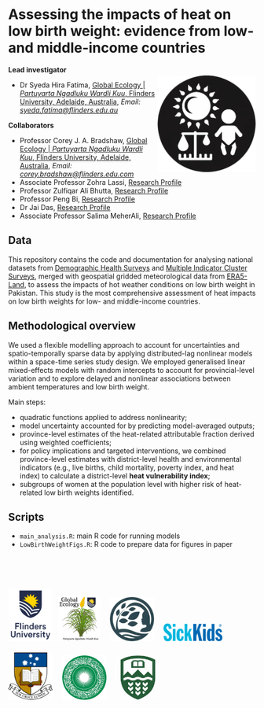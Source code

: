 # Assessing the impacts of heat on low birth weight: evidence from low- and middle-income countries  
<img align="right" src="www/low birth weight transp.png" alt="low birth weight" width="200" style="margin-top: 20px">

**Lead investigator**
- Dr Syeda Hira Fatima, [Global Ecology | <em>Partuyarta Ngadluku Wardli Kuu</em>, Flinders University, Adelaide, Australia](https://globalecologyflinders.com/people/#SHF), *Email: syeda.fatima@flinders.edu.au*  

**Collaborators**
- Professor Corey J. A. Bradshaw, [Global Ecology | <em>Partuyarta Ngadluku Wardli Kuu</em>, Flinders University, Adelaide, Australia](https://globalecologyflinders.com/people/#DIRECTOR), *Email: corey.bradshaw@flinders.edu.com*
- Associate Professor Zohra Lassi, [Research Profile](https://researchers.adelaide.edu.au/profile/zohra.lassi)  
- Professor Zulfiqar Ali Bhutta, [Research Profile](https://www.sickkids.ca/en/staff/b/zulfiqar-bhutta/)  
- Professor Peng Bi, [Research Profile](https://researchers.adelaide.edu.au/profile/peng.bi)  
- Dr Jai Das, [Research Profile](https://www.aku.edu/mcpk/faculty/Pages/profile.aspx?ProfileID=307&Name=Jai++Das)  
- Associate Professor Salima MeherAli, [Research Profile](https://apps.ualberta.ca/directory/person/meherali)  

## Data  
This repository contains the code and documentation for analysing national datasets from [Demographic Health Surveys](https://dhsprogram.com) and [Multiple Indicator Cluster Surveys](https://mics.unicef.org/surveys), merged with geospatial gridded meteorological data from [ERA5-Land](https://cds.climate.copernicus.eu/datasets/reanalysis-era5-land-monthly-means?tab=overview), to assess the impacts of hot weather conditions on low birth weight in Pakistan. This study is the most comprehensive assessment of heat impacts on low birth weights for low- and middle-income countries.

## Methodological overview  
We used a flexible modelling approach to account for uncertainties and spatio-temporally sparse data by applying distributed-lag nonlinear models within a space-time series study design. We employed generalised linear mixed-effects models with random intercepts to account for provincial-level variation and to explore delayed and nonlinear associations between ambient temperatures and low birth weight.  

Main steps:  
- quadratic functions  applied to address nonlinearity;  
- model uncertainty accounted for by predicting model-averaged outputs;  
- province-level estimates of the heat-related attributable fraction derived using weighted coefficients;  
- for policy implications and targeted interventions, we combined province-level estimates with district-level health and environmental indicators (e.g., live births, child mortality, poverty index, and heat index) to calculate a district-level **heat vulnerability index**;  
- subgroups of women at the population level with higher risk of heat-related low birth weights identified.  

## Scripts
- <code>main_analysis.R</code>: main R code for running models
- <code>LowBirthWeightFigs.R</code>: R code to prepare data for figures in paper
<br>
<br>
<p><a href="https://www.flinders.edu.au"><img align="bottom-left" src="www/Flinders_University_Logo_Stacked_RGB_Master.png" alt="Flinders University" width="90" style="margin-top: 20px"></a> &nbsp; <a href="https://globalecologyflinders.com"><img align="bottom-left" src="www/GEL Logo Kaurna New Transp.png" alt="GEL" width="85" style="margin-top: 20px"></a> &nbsp; &nbsp; <a href="https://github.com/FutureChildHealth"><img align="bottom-left" src="www/FCHlogo06122024transp.png" alt="Future Child Health" width="90" style="margin-top: 20px"></a> &nbsp; &nbsp; <a href="https://www.sickkids.ca"><img align="bottom-left" src="www/sickkids-logo.webp" alt="Hospital for Sick Children" width="120" style="margin-top: 20px"></a> &nbsp; &nbsp; <a href="https://www.adelaide.edu.au/"><img align="bottom-left" src="www/UAlogo.png" alt="U Adelaide" width="90" style="margin-top: 20px"></a> &nbsp; &nbsp; <a href="https://www.aku.edu/"><img align="bottom-left" src="www/agakhanlogo.png" alt="Aga Khan University" width="90" style="margin-top: 20px"></a> &nbsp; &nbsp; <a href="https://www.ualberta.ca/"><img align="bottom-left" src="www/UAlblogo.png" alt="U Alberta" width="90" style="margin-top: 20px"></a></p>

